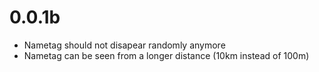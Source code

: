 # 0.0.1b

* Nametag should not disapear randomly anymore
* Nametag can be seen from a longer distance (10km instead of 100m)
